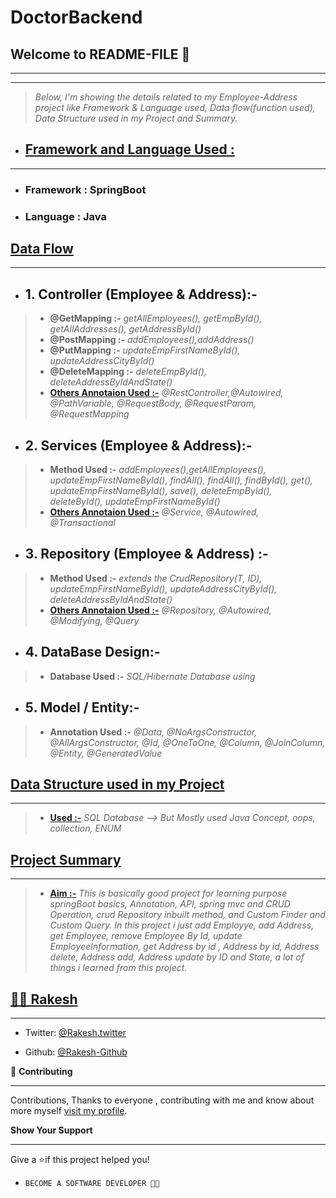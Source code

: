 # DoctorBackend

## **Welcome to README-FILE 👋**
___
___



> *Below, I'm showing the details related to my Employee-Address project like Framework & Language used, Data flow(function used), Data Structure used in my Project and Summary.*

-  ## [**Framework and Language Used :**](#heading-ids) ##
___
- ### Framework :  **SpringBoot**
- ### Language : **Java**


## [**Data Flow**](#heading-ids) ##
___
- ## 1. **Controller (Employee & Address):-** ##
> - **@GetMapping :-**  *getAllEmployees(), getEmpById(), getAllAddresses(), getAddressById()*
> - **@PostMapping :-** *addEmployees(),addAddress()*
> - **@PutMapping :-** *updateEmpFirstNameById(), updateAddressCityById()*
> - **@DeleteMapping :-** *deleteEmpById(), deleteAddressByIdAndState()*
> - **[Others Annotaion Used :-](#heading-ids)** *@RestController,@Autowired, @PathVariable, @RequestBody, @RequestParam, @RequestMapping*

- ## 2. **Services (Employee & Address):-** ##
> - **Method Used :-**  *addEmployees(),getAllEmployees(), updateEmpFirstNameById(), findAll(), findAll(), findById(), get(), updateEmpFirstNameById(), save(), deleteEmpById(), deleteById(), updateEmpFirstNameById()*
> - **[Others Annotaion Used :-](#heading-ids)** *@Service, @Autowired, @Transactional*

- ## 3. **Repository (Employee & Address) :-** ##
> - **Method Used :-**  *extends the CrudRepository(T, ID), updateEmpFirstNameById(), updateAddressCityById(), deleteAddressByIdAndState()*
> - **[Others Annotaion Used :-](#heading-ids)** *@Repository, @Autowired, @Modifying, @Query*

- ## 4. **DataBase Design:-** ##
> - **Database Used :-**  *SQL/Hibernate Database using*


- ## 5. **Model / Entity:-** ##
> - **Annotation Used :-**  *@Data, @NoArgsConstructor, @AllArgsConstructor, @Id, @OneToOne, @Column, @JoinColumn, @Entity, @GeneratedValue*

## [**Data Structure used in my Project**](#heading-ids) ##
____
> - **[Used :-](#heading-ids)** *SQL Database --> But Mostly used Java Concept, oops, collection, ENUM*

## [**Project Summary**](#heading-ids) ##
____
> - **[Aim :-](#heading-ids)** *This is basically good project for learning purpose springBoot basics, Annotation, API, spring mvc and CRUD Operation, crud Repository inbuilt method, and Custom Finder and Custom Query. In this project i just add Employye, add Address, get Employee, remove Employee By Id, update EmployeeInformation, get Address by id , Address by id, Address delete, Address add, Address update by ID and State, a lot of things i learned from this project.*

## **[👨‍💻 Rakesh](#heading-ids)** ##
____

- Twitter: [@Rakesh.twitter](https://twitter.com/RakeshChau144)

- Github: [@Rakesh-Github](https://github.com/rakeshchau144)


🤝 **Contributing**
___
Contributions, Thanks to everyone , contributing with me and know about more myself [visit my profile](https://www.instagram.com/rakeshchaudhary_07/).

**Show Your Support**
___
Give a ⭐if this project helped you!

- ```bash
  BECOME A SOFTWARE DEVELOPER 👩‍💻

<!-- Here something icon -->



